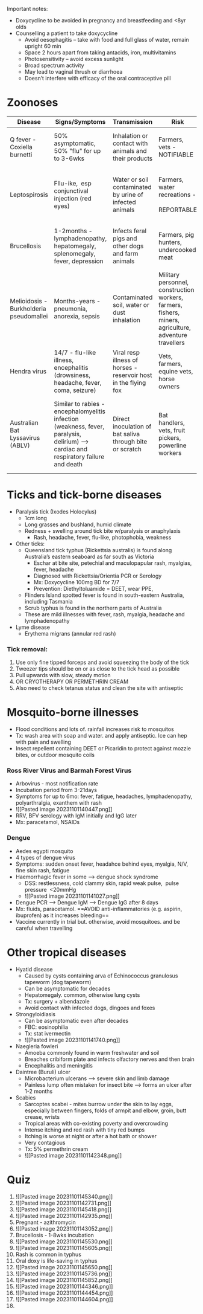 Important notes:
- Doxycycline to be avoided in pregnancy and breastfeeding and <8yr olds 
- Counselling a patient to take doxycycline  
	- Avoid oesophagitis – take with food and full glass of water, remain upright 60 min  
	- Space 2 hours apart from taking antacids, iron, multivitamins  
	- Photosensitivity – avoid excess sunlight  
	- Broad spectrum activity  
	- May lead to vaginal thrush or diarrhoea  
	- Doesn’t interfere with efficacy of the oral contraceptive pill
# Zoonoses

| Disease                                 | Signs/Symptoms                                                             | Transmission                                            | Risk                                                                                                  | Diagnosis                                                                  | Management                                                                                                                   |
| --------------------------------------- | -------------------------------------------------------------------------- | ------------------------------------------------------- | ----------------------------------------------------------------------------------------------------- | -------------------------------------------------------------------------- | ---------------------------------------------------------------------------------------------------------------------------- |
| Q fever - Coxiella burnetti             | 50% asymptomatic, 50% "flu" for up to 3-6wks                               | Inhalation or contact with animals and their products   | Farmers, vets - NOTIFIABLE                                                                            | Elevated WCC, LFTs, non-specific. inflm on CXR, C.burnetii PCR or serology | Doxycycline 100mg BD for 14/7 or VACCINATION to prevent in people in high-risk occupations                                   |
| Leptospirosis                           | Fllu-ike,  esp conjunctival injection (red eyes)                           | Water or soil contaminated by urine of infected animals | Farmers, water recreations -  REPORTABLE                                                              | Thrombocytopenia, elevated LFTs and bilirubin, +ve PCR or +IgM             | Doxycycline 100mg BD for 14/7 and supportive (IV fluids, inotropes,  ventilation, haemodialysis) and VACCINATION FOR ANIMALS |
| Brucellosis                             | 1-2months - lymphadenopathy, hepatomegaly, splenomegaly, fever, depression | Infects feral pigs and other dogs and farm animals      | Farmers, pig hunters, undercooked meat                                                                | Anaemia, elevated LFTs, brucella PCR                                       | Doxycycline 100mg BD for 6wks and IV gentamycin for 7/7. OR Trimethoprim for 6wks and rifampicin for pregnant or children    |
| Melioidosis - Burkholderia pseudomallei | Months-years - pneumonia, anorexia, sepsis                                 | Contaminated soil, water or dust inhalation             | Military personnel, construction workers, farmers, fishers, miners, agriculture, adventure travellers | Blood cultures                                                             | IV meropenem + Trimethoprim for 14/7, then oral Trimethoprim/doxycycline for 3-6 months                                      |
| Hendra virus                            |14/7 - flu-like illness, encephalitis (drowsiness, headache, fever, coma, seizure)|Viral resp illness of horses - reservoir host in the flying fox|Vets, farmers, equine vets, horse owners|Blood/urine tests, throat swabs|Supportive, VACCINE FOR HORSES|
|Australian Bat Lyssavirus (ABLV)|Similar to rabies - encephalomyelitis infection (weakness, fever, paralysis, delirium) --> cardiac and respiratory failure and death |Direct inoculation of bat saliva through bite or scratch|Bat handlers,  vets, fruit pickers, powerline workers|Blood or CSF PCR for virus|Wounds should immediately and vigorously be cleaned with soap and water for 5-15mins, with an iodine/alcohol antiseptic applied + 4 DOSES OF RABIES VACCINE or HUMAN RABIES IMMUNOGLOBULIN|


# Ticks and tick-borne diseases
- Paralysis tick (Ixodes Holocylus)
	- 1cm long
	- Long grasses and bushland, humid climate
	- Redness + swelling around tick bite w/paralysis or anaphylaxis
		- Rash, headache, fever, flu-like, photophobia, weakness
- Other ticks:
	- Queensland tick typhus (Rickettsia australis) is found along Australia’s eastern seaboard as far south as Victoria
		- Eschar at bite site, petechial and maculopapular rash, myalgias, fever, headache
		- Diagnosed with Rickettsia/Orientia PCR or Serology 
		- Mx: Doxycycline 100mg BD for 7/7
		- Prevention: Diethyltoluamide = DEET, wear PPE,
	- Flinders Island spotted fever is found in south-eastern Australia, including Tasmania
	- Scrub typhus is found in the northern parts of Australia
	- These are mild illnesses with fever, rash, myalgia, headache and lymphadenopathy
- Lyme disease
	- Erythema migrans (annular red rash)


### Tick removal:
1. Use only fine tipped forceps and avoid squeezing the body of the tick
2. Tweezer tips should be on or as close to the tick head as possible
3. Pull upwards with slow, steady motion
4. OR CRYOTHERAPY OR PERMETHRIN CREAM
5. Also need to check tetanus status and clean the site with antiseptic 


# Mosquito-borne illnesses

- Flood conditions and lots of. rainfall increases risk to mosquitos
- Tx: wash area with soap and water. and apply antiseptic.  Ice can hep with pain and swelling
- Insect repellent containing DEET or Picaridin to protect against mozzie bites, or outdoor mosquito coils  
### Ross River Virus and Barmah Forest Virus
- Arbovirus - most notification rate 
- Incubation period from 3-21days 
- Symptoms for up to 6mo: fever, fatigue, headaches, lymphadenopathy, polyarthralgia, exanthem with rash
- ![[Pasted image 20231101140447.png]]
- RRV, BFV serology with IgM initially and IgG later
- Mx:  paracetamol, NSAIDs

### Dengue
- Aedes egypti mosquito 
- 4 types of dengue virus
- Symptoms: sudden onset fever, headahce behind eyes, myalgia,  N/V, fine skin rash, fatigue
- Haemorrhagic fever in some --> dengue shock syndrome 
	- DSS: restlessness, cold clammy skin, rapid weak pulse,  pulse pressure  <20mmHg
	- ![[Pasted image 20231101141027.png]]
- Dengue PCR --> Dengue IgM --> Dengue IgG after 8 days
- Mx: fluids, paracetamol. ==AVOID anti-inflammatories (e.g. aspirin, ibuprofen) as it increases bleeding==
- Vaccine currently in trial but. otherwise, avoid mosquitoes. and be careful when travelling

# Other tropical diseases
- Hyatid disease 
	- Caused by cysts containing arva of Echinococcus granulosus tapeworm (dog tapeworm)
	- Can be asymptomatic for decades
	- Hepatomegaly. common, otherwise lung cysts
	- Tx: surgery + albendazole 
	- Avoid contact with infected dogs, dingoes and foxes
- Strongyloidiasis
	- Can be asymptomatic even after decades
	- FBC: eosinophilia 
	- Tx: stat ivermectin 
	- ![[Pasted image 20231101141740.png]]
- Naegleria fowleri
	- Amoeba commonly found in warm freshwater and soil
	- Breaches cribiform plate and infects olfactory nerves and then brain
	- Encephalitis and meningitis 
- Daintree (Buruli) ulcer
	- Microbacterium ulcerans --> severe skin and limb damage 
	- Painless lump often mistaken for insect bite --> forms an ulcer after 1-2 months 
- Scabies
	- Sarcoptes scabei - mites burrow under the skin to lay eggs, especially between fingers, folds of armpit and elbow, groin, butt crease, wrists 
	- Tropical areas with co-existing poverty and overcrowding 
	- Intense itching and red rash with tiny red bumps
	- Itching is worse at night or after a hot bath or shower 
	- Very contagious
	- Tx: 5% permethrin cream
	- ![[Pasted image 20231101142348.png]]

# Quiz
1. ![[Pasted image 20231101145340.png]]
2. ![[Pasted image 20231101142731.png]]
3. ![[Pasted image 20231101145418.png]]
4. ![[Pasted image 20231101142935.png]]
5. Pregnant - azithromycin 
6. ![[Pasted image 20231101143052.png]]
7. Brucellosis - 1-8wks incubation
8. ![[Pasted image 20231101145530.png]]
9. ![[Pasted image 20231101145605.png]]
10. Rash is common in typhus
11. Oral doxy is life-saving in typhus
12. ![[Pasted image 20231101145650.png]]
13. ![[Pasted image 20231101145736.png]]
14. ![[Pasted image 20231101145852.png]]
15. ![[Pasted image 20231101144346.png]]
16. ![[Pasted image 20231101144454.png]]
17. ![[Pasted image 20231101144604.png]]
18. 